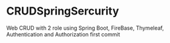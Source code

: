 # CRUDSpringSercurity
Web CRUD with 2 role using Spring Boot, FireBase, Thymeleaf, Authentication and Authorization
first commit